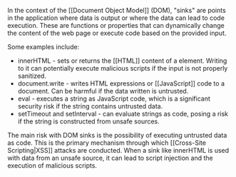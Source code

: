 In the context of the [[Document Object Model]] (DOM), "sinks" are points in the application where data is output or where the data can lead to code execution. These are functions or properties that can dynamically change the content of the web page or execute code based on the provided input.

Some examples include:

- innerHTML - sets or returns the [[HTML]] content of a element. Writing to it can potentially execute malicious scripts if the input is not properly sanitized.
- document.write - writes HTML expressions or [[JavaScript]] code to a document. Can be harmful if the data written is untrusted.
- eval - executes a string as JavaScript code, which is a significant security risk if the string contains untrusted data.
- setTimeout and setInterval - can evaluate strings as code, posing a risk if the string is constructed from unsafe sources.

The main risk with DOM sinks is the possibility of executing untrusted data as code. This is the primary mechanism through which [[Cross-Site Scripting|XSS]] attacks are conducted. When a sink like innerHTML is used with data from an unsafe source, it can lead to script injection and the execution of malicious scripts.
